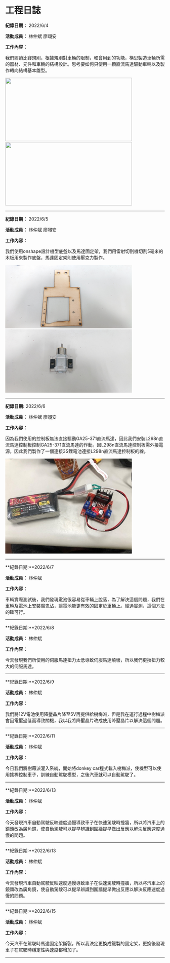 # 工程日誌

**紀錄日期：** 2022/6/4

**活動成員：** 林仲斌 廖翊安

**工作內容：**

我們閱讀比賽規則，根據規則對車輛的限制，和會用到的功能，構思製造車輛所需的器材、元件和車輛的結構設計。思考要如何只使用一顆直流馬達驅動車輛以及製作轉向結構基本雛型。

<img src="https://user-images.githubusercontent.com/106851896/172031276-6a408fec-511a-47a5-b74f-9277aee1894b.JPG" width="400" height="200"/><br/>
<img src="https://user-images.githubusercontent.com/106851896/176984586-d9094acf-c13c-4dc4-bf20-022f951bf5ed.jpg" width="400" height="200"/><br/>

*****
**紀錄日期：** 2022/6/5

**活動成員：** 林仲斌 廖翊安

**工作內容：**

我們使用onshape設計機型底盤以及馬達固定架，我們用雷射切割機切割5毫米的木板用來製作底盤，馬達固定架則使用壓克力製作。

<img src= "https://github.com/2008linchungpin/Future_Engineer/blob/main/photo/DSC_0013.JPG" width="400" height="200">  <img src= "https://github.com/2008linchungpin/Future_Engineer/blob/main/photo/DSC_0014.JPG" width="400" height="200"><br/>
*****
**紀錄日期:** 2022/6/6

**活動成員：** 林仲斌 廖翊安

**工作內容：**

因為我們使用的控制板無法直接驅動GA25-371直流馬達，因此我們安裝L298n直流馬達控制板控制GA25-371直流馬達的作動。因L298n直流馬達控制板需外接電源，因此我們製作了一個連接3S鋰電池連接L298n直流馬達控制板的線。

<img src= "https://github.com/2008linchungpin/Future_Engineer/blob/main/photo/123.jpg" width="400" height="300">

*****

**紀錄日期:**2022/6/7

**活動成員：** 林仲斌

**工作內容：**

車輛實際測試後，我們發現電池很容易從車輛上脫落，為了解決這個問題，我們在車輛及電池上安裝魔鬼沾，讓電池能更有效的固定於車輛上。經過實測，這個方法的確可行。

*****

**紀錄日期:**2022/6/8

**活動成員：** 林仲斌

**工作內容：**

今天發現我們所使用的伺服馬達扭力太低導致伺服馬達燒壞，所以我們更換扭力較大的伺服馬達。

*****

**紀錄日期:**2022/6/9

**活動成員：** 林仲斌

**工作內容：**

我們將12V電池使用降壓晶片降至5V再提供給樹梅派，但是我在運行過程中樹梅派會因電壓過低而導致關機，我以我將降壓晶片改成使用降壓晶片以解決這個問題。

*****

**紀錄日期:**2022/6/11

**活動成員：** 林仲斌

**工作內容：**

今日我們將樹莓派灌入系統，開始將donkey car程式載入樹梅派，使機型可以使用搖桿控制車子，訓練自動駕駛模型，之後汽車就可以自動駕駛了。

*****

**紀錄日期:**2022/6/13

**活動成員：** 林仲斌

**工作內容：**

今天發現汽車自動駕駛反映速度過慢導致車子在快速駕駛時撞牆，所以將汽車上的鏡頭改為廣角鏡，使自動駕駛可以提早辨識到圍牆提早做出反應以解決反應速度過慢的問題。

*****

**紀錄日期:**2022/6/13

**活動成員：** 林仲斌

**工作內容：**

今天發現汽車自動駕駛反映速度過慢導致車子在快速駕駛時撞牆，所以將汽車上的鏡頭改為廣角鏡，使自動駕駛可以提早辨識到圍牆提早做出反應以解決反應速度過慢的問題。

*****


**紀錄日期:**2022/6/15

**活動成員：** 林仲斌

**工作內容：**

今天汽車在駕駛時馬達固定架斷裂，所以我決定更換成鐵製的固定架，更換後發現車子在駕駛時穩定性與速度都增加了。

*****

